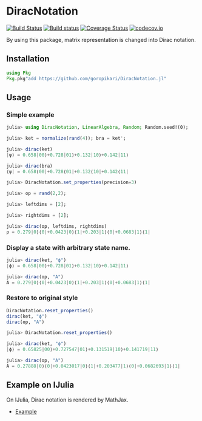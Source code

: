 # DiracNotation

[![Build Status](https://travis-ci.org/goropikari/DiracNotation.jl.svg?branch=master)](https://travis-ci.org/goropikari/DiracNotation.jl)
[![Build status](https://ci.appveyor.com/api/projects/status/fjmycb3eua297348?svg=true)](https://ci.appveyor.com/project/goropikari/diracnotation-jl)
[![Coverage Status](https://coveralls.io/repos/goropikari/DiracNotation.jl/badge.svg?branch=master&service=github)](https://coveralls.io/github/goropikari/DiracNotation.jl?branch=master)
[![codecov.io](http://codecov.io/github/goropikari/DiracNotation.jl/coverage.svg?branch=master)](http://codecov.io/github/goropikari/DiracNotation.jl?branch=master)

By using this package, matrix representation is changed into Dirac notation.

## Installation
```julia
using Pkg
Pkg.pkg"add https://github.com/goropikari/DiracNotation.jl"
```

## Usage
### Simple example
```julia
julia> using DiracNotation, LinearAlgebra, Random; Random.seed!(0);

julia> ket = normalize(rand(4)); bra = ket';

julia> dirac(ket)
|ψ⟩ = 0.658|00⟩+0.728|01⟩+0.132|10⟩+0.142|11⟩

julia> dirac(bra)
⟨ψ| = 0.658⟨00|+0.728⟨01|+0.132⟨10|+0.142⟨11|

julia> DiracNotation.set_properties(precision=3)

julia> op = rand(2,2);

julia> leftdims = [2];

julia> rightdims = [2];

julia> dirac(op, leftdims, rightdims)
ρ = 0.279|0⟩⟨0|+0.0423|0⟩⟨1|+0.203|1⟩⟨0|+0.0683|1⟩⟨1|
```


### Display a state with arbitrary state name.
```julia
julia> dirac(ket, "ϕ")
|ϕ⟩ = 0.658|00⟩+0.728|01⟩+0.132|10⟩+0.142|11⟩

julia> dirac(op, "A")
A = 0.279|0⟩⟨0|+0.0423|0⟩⟨1|+0.203|1⟩⟨0|+0.0683|1⟩⟨1|
```

### Restore to original style
```julia
DiracNotation.reset_properties()
dirac(ket, "ϕ")
dirac(op, "A")

julia> DiracNotation.reset_properties()

julia> dirac(ket, "ϕ")
|ϕ⟩ = 0.65825|00⟩+0.727547|01⟩+0.131519|10⟩+0.141719|11⟩

julia> dirac(op, "A")
A = 0.27888|0⟩⟨0|+0.0423017|0⟩⟨1|+0.203477|1⟩⟨0|+0.0682693|1⟩⟨1|
```


## Example on IJulia
On IJulia, Dirac notation is rendered by MathJax.
- [Example](./examples/example.ipynb)
